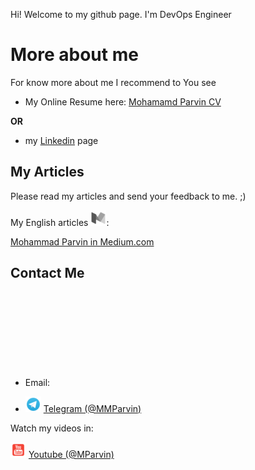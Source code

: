 
Hi! Welcome to my github page.
I'm DevOps Engineer


# More about me

For know more about me I recommend to You see

- My Online  Resume here:
[Mohamamd Parvin CV](https://www.irantalent.com/candidate/cv/502927/show)

**OR**

- my [Linkedin](https://www.linkedin.com/in/mparvin/) page

## My Articles

Please read my articles and send your feedback to me. ;)

My English articles ![Mohammad Parvin Medium](https://raw.githubusercontent.com/MParvin/MParvin/master/assets/img/socials/medium.png):

[Mohammad Parvin in Medium.com](https://medium.com/@MMParvin)

## Contact Me

- Email:
![ME @ MParvin.ME](mailto:me@mparvin.me)

- ![My Telegram](https://raw.githubusercontent.com/MParvin/MParvin/master/assets/img/socials/telegram.png)
[Telegram (@MMParvin)](https://t.me/mmparvin)


Watch my videos in:

![Mohammad parvin youtube](https://raw.githubusercontent.com/MParvin/MParvin/master/assets/img/socials/youtube.png)
[Youtube (@MParvin)](https://www.youtube.com/channel/UCZmOj_D0Nk3n5JyizByWmoA)

